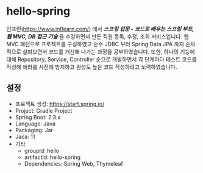 # hello-spring
인프런(https://www.inflearn.com/) 에서 **_스프링 입문 - 코드로 배우는 스프링 부트, 웹 MVC, DB 접근 기술_** 을 수강하면서 만든 직원 등록, 수정, 조회 서비스입니다. 
웹 MVC 패턴으로 프로젝트를 구성하였고 순수 JDBC 부터 Spring Data JPA 까지 순차적으로 살펴보면서 코드를 개선해 나가는 과정을 공부하였습니다. 
또한, 하나의 기능에 대해 Repository, Service, Controller 순으로 개발하면서 각 단계마다 테스트 코드를 작성해 에러를 사전에 방지하고 완성도 높은 코드 작성하려고 노력하였습니다.

## 설정
- 프로젝트 생성: https://start.spring.io/
- Project: Gradle Project
- Spring Boot: 2.3.x
- Language: Java
- Packaging: Jar
- Jaca: 11
- 기타
  - groupId: hello
  - artifactId: hello-spring
  - Dependencies: Spring Web, Thymeleaf
